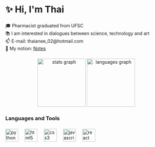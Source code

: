 <h1 align="left">✨ Hi, I'm Thai</h1>

###

<p align="left">🎓 Pharmacist graduated from UFSC<br>📚 I am interested in dialogues between science, technology and art <br>📫 E-mail: thaianee_02@hotmail.com<br>📕 My notion: <a href="https://painted-mitten-bfb.notion.site/Thatiana-1c93238e42eb8025ad32d168be27fdb5" target="_blank">Notes</a> </p>

###

<div align="center">
  <img src="https://github-readme-stats.vercel.app/api?username=Thaianee01&hide_title=false&hide_rank=false&show_icons=true&include_all_commits=true&count_private=true&disable_animations=false&theme=aura&locale=en&hide_border=false&order=1" height="150" alt="stats graph"  />
  <img src="https://github-readme-stats.vercel.app/api/top-langs?username=Thaianee01&locale=en&hide_title=false&layout=compact&card_width=320&langs_count=5&theme=aura&hide_border=false&order=2" height="150" alt="languages graph"  />
</div>

###

<h3 align="left">Languages and Tools</h3>

###

<div align="left">
  <img src="https://cdn.jsdelivr.net/gh/devicons/devicon/icons/python/python-original.svg" height="40" alt="python logo"  />
  <img width="12" />
  <img src="https://cdn.jsdelivr.net/gh/devicons/devicon/icons/html5/html5-original.svg" height="40" alt="html5 logo"  />
  <img width="12" />
  <img src="https://cdn.jsdelivr.net/gh/devicons/devicon/icons/css3/css3-original.svg" height="40" alt="css3 logo"  />
  <img width="12" />
  <img src="https://cdn.jsdelivr.net/gh/devicons/devicon/icons/javascript/javascript-plain.svg" height="40" alt="javascript logo"  />
  <img width="12" />
  <img src="https://cdn.jsdelivr.net/gh/devicons/devicon/icons/react/react-original.svg" height="40" alt="react logo"  />
</div>

###
